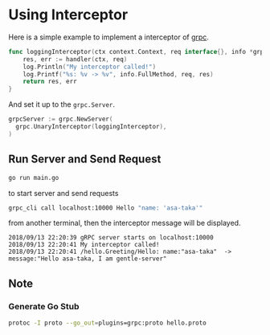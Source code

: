 # Using Interceptor

Here is a simple example to implement a interceptor of [grpc].

[grpc]: https://godoc.org/google.golang.org/grpc

```go
func loggingInterceptor(ctx context.Context, req interface{}, info *grpc.UnaryServerInfo, handler grpc.UnaryHandler) (resp interface{}, err error) {
	res, err := handler(ctx, req)
	log.Println("My interceptor called!")
	log.Printf("%s: %v -> %v", info.FullMethod, req, res)
	return res, err
}
```

And set it up to the `grpc.Server`.

```go
grpcServer := grpc.NewServer(
  grpc.UnaryInterceptor(loggingInterceptor),
)
```

## Run Server and Send Request

```sh
go run main.go
```

to start server and send requests

```sh
grpc_cli call localhost:10000 Hello "name: 'asa-taka'"
```

from another terminal, then the interceptor message will be displayed.

```
2018/09/13 22:20:39 gRPC server starts on localhost:10000
2018/09/13 22:20:41 My interceptor called!
2018/09/13 22:20:41 /hello.Greeting/Hello: name:"asa-taka"  -> message:"Hello asa-taka, I am gentle-server"
```

## Note

### Generate Go Stub

```sh
protoc -I proto --go_out=plugins=grpc:proto hello.proto
```
